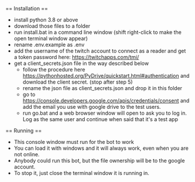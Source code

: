 == Installation ==
- install python 3.8 or above
- download those files to a folder
- run install.bat in a command line window (shift right-click to make the open terminal window appear)
- rename .env.example as .env
- add the username of the twitch account to connect as a reader and get a token password here: https://twitchapps.com/tmi/
- get a client_secrets.json file in the way described below
  - follow the procedure here https://pythonhosted.org/PyDrive/quickstart.html#authentication and download the client secret. (stop after step 5)
  - rename the json file as client_secrets.json and drop it in this folder
  - go to https://console.developers.google.com/apis/credentials/consent and add the email you use with google drive to the test users.
  - run go.bat and a web browser window will open to ask you to log in. Log as the same user and continue when said that it's a test app

== Running ==
- This console window must run for the bot to work
- You can load it with windows and it will always work, even when you are not online.
- Anybody could run this bot, but the file ownership will be to the google account.
- To stop it, just close the terminal window it is running in.